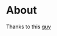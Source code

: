 # About
Thanks to this [guy](https://www.youtube.com/playlist?list=PL4cUxeGkcC9ixPU-QkScoRBVxtPPzVjrQ)
